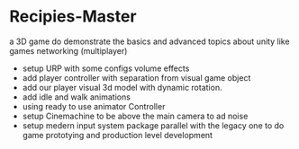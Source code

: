 # Recipies-Master
a 3D game do demonstrate the basics and advanced topics about unity like games networking (multiplayer)

- setup URP with some configs volume effects
- add player controller with separation from visual game object 
- add our player visual 3d model with dynamic rotation.
- add idle and walk animations
- using ready to use animator Controller
- setup Cinemachine to be above the main camera to ad noise
- setup medern input system package parallel with the legacy one to do game prototying and production level development
